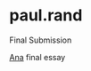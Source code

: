 # paul.rand

Final Submission

[Ana](https://anastasiaeo.github.io/paul.rand/paulrand.html) final essay